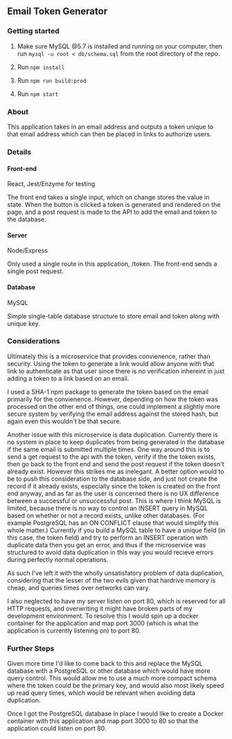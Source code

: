 ## Email Token Generator

### Getting started

1. Make sure MySQL @5.7 is installed and running on your computer, then run ```mysql -u root < db/schema.sql``` from the root directory of the repo.

2. Run ```npm install```

3. Run ```npm run build:prod```

4. Run ```npm start```


### About
This application takes in an email address and outputs a token unique to that email address which can then be placed in links to authorize users.

### Details
#### Front-end
React, Jest/Enzyme for testing

The front end takes a single input, which on change stores the value in state. When the button is clicked a token is generated and rendered on the page, and a post request is made to the API to add the email and token to the database. 

#### Server 
Node/Express

Only used a single route in this application, /token. The front-end sends a single post request.

#### Database
MySQL

Simple single-table database structure to store email and token along with unique key.

### Considerations

Ultimately this is a microservice that provides convienence, rather than security. Using the token to generate a link would allow anyone with that link to authenticate as that user since there is no verification inhereint in just adding a token to a link based on an email.

I used a SHA-1 npm package to generate the token based on the email primarily for the convienence. However, depending on how the token was processed on the other end of things, one could implement a slightly more secure system by verifying the email address against the stored hash, but again even this wouldn't be that secure. 

Another issue with this microservice is data duplication. Currently there is no system in place to keep duplicates from being generated in the database if the same email is submitted multiple times. One way around this is to send a get request to the api with the token, verify if the the token exists, then go back to the front end and send the post request if the token doesn't already exist. However this strikes me as inelegant. A better option would to be to push this consideration to the database side, and just not create the record if it already exists, especially since the token is created on the front end anyway, and as far as the user is concerned there is no UX difference between a successful or unsuccessful post. This is where I think MySQL is limited, because there is no way to control an INSERT query in MySQL based on whether or not a record exists, unlike other databases. (For example PostgreSQL has an ON CONFLICT clause that would simplify this whole matter.) Currently if you build a MySQL table to have a unique field (in this case, the token field) and try to perform an INSERT operation with duplicate data then you get an error, and thus if the microservice was structured to avoid data duplication in this way you would recieve errors during perfectly normal operations.

As such I've left it with the wholly unsatisfatory problem of data duplication, considering that the lesser of the two evils given that hardrive memory is cheap, and queries times over networks can vary. 

I also neglected to have my server listen on port 80, which is reserved for all HTTP requests, and overwriting it might have broken parts of my development environment. To resolve this I would spin up a docker container for the application and map port 3000 (which is what the application is currently listening on) to port 80. 


### Further Steps

Given more time I'd like to come back to this and replace the MySQL database with a PostgreSQL or other database which would have more query control. This would allow me to use a much more compact schema where the token could be the primary key, and would also most likely speed up read query times, which would be relevant when avoiding data duplication.


Once I got the PostgreSQL database in place I would like to create a Docker container with this application and map port 3000 to 80 so that the application could listen on port 80.





